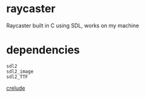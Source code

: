 # raycaster
Raycaster built in C using SDL, works on my machine

# dependencies
```
sdl2
sdl2_image
sdl2_TTF
```
[crelude](https://github.com/Demonstrandum/crelude)

